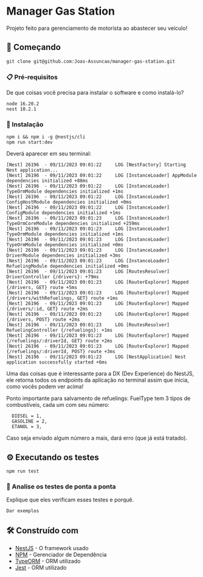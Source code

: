 # Manager Gas Station

Projeto feito para gerenciamento de motorista ao abastecer seu veículo!

## 🚀 Começando

`git clone git@github.com:Joas-Assuncao/manager-gas-station.git`

### 📋 Pré-requisitos

De que coisas você precisa para instalar o software e como instalá-lo?

```
node 16.20.2
nest 10.2.1
```

### 🔧 Instalação

```
npm i && npm i -g @nestjs/cli
npm run start:dev
```

Deverá aparecer em seu terminal:

```
[Nest] 26196  - 09/11/2023 09:01:22     LOG [NestFactory] Starting Nest application...
[Nest] 26196  - 09/11/2023 09:01:22     LOG [InstanceLoader] AppModule dependencies initialized +88ms
[Nest] 26196  - 09/11/2023 09:01:22     LOG [InstanceLoader] TypeOrmModule dependencies initialized +1ms
[Nest] 26196  - 09/11/2023 09:01:22     LOG [InstanceLoader] ConfigHostModule dependencies initialized +0ms
[Nest] 26196  - 09/11/2023 09:01:22     LOG [InstanceLoader] ConfigModule dependencies initialized +1ms
[Nest] 26196  - 09/11/2023 09:01:23     LOG [InstanceLoader] TypeOrmCoreModule dependencies initialized +259ms
[Nest] 26196  - 09/11/2023 09:01:23     LOG [InstanceLoader] TypeOrmModule dependencies initialized +1ms
[Nest] 26196  - 09/11/2023 09:01:23     LOG [InstanceLoader] TypeOrmModule dependencies initialized +0ms
[Nest] 26196  - 09/11/2023 09:01:23     LOG [InstanceLoader] DriverModule dependencies initialized +3ms
[Nest] 26196  - 09/11/2023 09:01:23     LOG [InstanceLoader] RefuelingModule dependencies initialized +0ms
[Nest] 26196  - 09/11/2023 09:01:23     LOG [RoutesResolver] DriverController {/drivers}: +79ms
[Nest] 26196  - 09/11/2023 09:01:23     LOG [RouterExplorer] Mapped {/drivers, GET} route +5ms
[Nest] 26196  - 09/11/2023 09:01:23     LOG [RouterExplorer] Mapped {/drivers/withRefuelings, GET} route +1ms
[Nest] 26196  - 09/11/2023 09:01:23     LOG [RouterExplorer] Mapped {/drivers/:id, GET} route +2ms
[Nest] 26196  - 09/11/2023 09:01:23     LOG [RouterExplorer] Mapped {/drivers, POST} route +2ms
[Nest] 26196  - 09/11/2023 09:01:23     LOG [RoutesResolver] RefuelingController {/refuelings}: +1ms
[Nest] 26196  - 09/11/2023 09:01:23     LOG [RouterExplorer] Mapped {/refuelings/:driverId, GET} route +2ms
[Nest] 26196  - 09/11/2023 09:01:23     LOG [RouterExplorer] Mapped {/refuelings/:driverId, POST} route +3ms
[Nest] 26196  - 09/11/2023 09:01:23     LOG [NestApplication] Nest application successfully started +6ms
```

Uma das coisas que é interessante para a DX (Dev Experience) do NestJS, ele retorna todos os endpoints da aplicação no terminal assim que inicia, como vocês podem ver acima!

Ponto importante para salvamento de refuelings: FuelType tem 3 tipos de combustíveis, cada um com seu número:

```
  DIESEL = 1,
  GASOLINE = 2,
  ETANOL = 3,
```

Caso seja enviado algum número a mais, dará erro (que já está tratado).

## ⚙️ Executando os testes

`npm run test`

### 🔩 Analise os testes de ponta a ponta

Explique que eles verificam esses testes e porquê.

```
Dar exemplos
```

## 🛠️ Construído com

- [NestJS](https://docs.nestjs.com/) - O framework usado
- [NPM](https://www.npmjs.com/) - Gerenciador de Dependência
- [TypeORM](https://typeorm.io/) - ORM utilizado
- [Jest](https://jestjs.io/) - ORM utilizado

